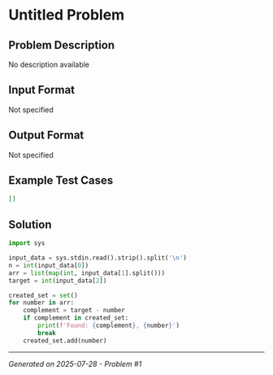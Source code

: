 # Untitled Problem

## Problem Description
No description available

## Input Format
Not specified

## Output Format
Not specified

## Example Test Cases
```json
[]
```

## Solution
```python
import sys

input_data = sys.stdin.read().strip().split('\n')
n = int(input_data[0])
arr = list(map(int, input_data[1].split()))
target = int(input_data[2])

created_set = set()
for number in arr:
    complement = target - number
    if complement in created_set:
        print(f'Found: {complement}, {number}')
        break
    created_set.add(number)
```

---
*Generated on 2025-07-28 - Problem #1*